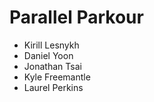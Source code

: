 # Parallel Parkour

* Kirill Lesnykh
* Daniel Yoon
* Jonathan Tsai
* Kyle Freemantle
* Laurel Perkins
